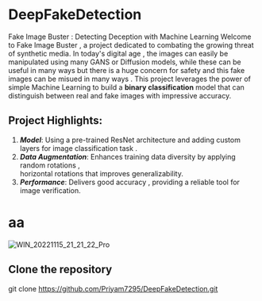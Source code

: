 # DeepFakeDetection
Fake Image Buster : Detecting Deception with Machine Learning
Welcome to Fake Image Buster , a project dedicated to combating the growing threat of synthetic media.
In today's digital age , the images can easily be manipulated using many GANS or Diffusion models, while these can be useful in many ways but there is a huge concern for safety and this fake images can be misued in many ways .
This project leverages the power of simple Machine Learning to build a **binary classification** model that can distinguish between real and fake images with impressive accuracy.

## Project Highlights:

   1. ***Model***:   Using a pre-trained ResNet architecture and adding custom layers for image classification task .
   1. ***Data Augmentation***:   Enhances training data diversity by applying random rotations ,  
     horizontal rotations that improves generalizability.
   1. ***Performance***:   Delivers good accuracy , providing a reliable tool for image verification.


   
# aa
![WIN_20221115_21_21_22_Pro](https://github.com/Priyam7295/DeepFakeDetection/assets/136225328/b004b665-c3f5-4874-a053-17d0728a5c90)

## Clone the repository
git clone https://github.com/Priyam7295/DeepFakeDetection.git 
